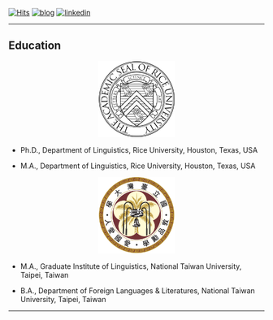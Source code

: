 [![Hits](https://hits.seeyoufarm.com/api/count/incr/badge.svg?url=https%3A%2F%2Fgithub.com%2Fhoward-haowen%2Fhoward-haowen.github.io&count_bg=%2367E805&title_bg=%23555555&icon=grav.svg&icon_color=%2367E805&title=visitors&edge_flat=false)](https://hits.seeyoufarm.com) [![blog](https://img.shields.io/badge/Visit-My_AI_blog-blue?style=flat&logo=blogger&logoColor=white)](https://howard-haowen.github.io/blog.ai/) [![linkedin](https://img.shields.io/badge/View-My%20LinkedIn-blue?style=flat&logo=linkedin&logoColor=white)](https://www.linkedin.com/in/haowen-jiang-phd-16242074/)

---
## Education

<p align="center">
  <img width="150" height="150" src="https://github.com/howard-haowen/howard-haowen.github.io/raw/master/images/rice.png">
</p>

- Ph.D., Department of Linguistics, Rice University, Houston, Texas, USA

- M.A., Department of Linguistics, Rice University, Houston, Texas, USA

<p align="center">
  <img width="150" height="150" src="https://github.com/howard-haowen/howard-haowen.github.io/raw/master/images/ntu.jpg">
</p>

- M.A., Graduate Institute of Linguistics, National Taiwan University, Taipei, Taiwan

- B.A., Department of Foreign Languages & Literatures, National Taiwan University, Taipei, Taiwan

---
<!-- Remove above link if you don't want to attibute 
<p style="font-size:11px">Page template forked from <a href="https://github.com/evanca/quick-portfolio">evanca</a></p>
-->
